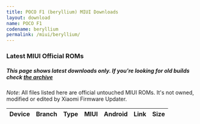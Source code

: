 ```yaml
---
title: POCO F1 (beryllium) MIUI Downloads
layout: download
name: POCO F1
codename: beryllium
permalink: /miui/beryllium/
---
```

### Latest MIUI Official ROMs
##### This page shows latest downloads only. If you're looking for old builds check [the archive](/archive/miui/beryllium/)
*Note*: All files listed here are official untouched MIUI ROMs. It's not owned, modified or edited by Xiaomi Firmware Updater.


<div class="table-responsive-md" id="table-wrapper">
<table id="miui" class="compact table table-striped table-hover table-sm">
    <thead class="thead-dark">
        <tr>
            <th>Device</th>
            <th>Branch</th>
            <th>Type</th>
            <th>MIUI</th>
            <th>Android</th>
            <th>Link</th>
            <th>Size</th>
        </tr>
    </thead>
    <script>loadMiuiDownloads('beryllium')</script>
</table>
</div>


